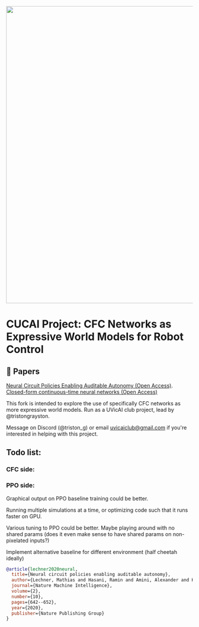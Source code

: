 <div align="center"><img src="https://raw.githubusercontent.com/mlech26l/ncps/master/docs/img/banner.png" width="800"/></div>

# CUCAI Project: CFC Networks as Expressive World Models for Robot Control

## 📜 Papers

[Neural Circuit Policies Enabling Auditable Autonomy (Open Access)](https://publik.tuwien.ac.at/files/publik_292280.pdf).  
[Closed-form continuous-time neural networks (Open Access)](https://www.nature.com/articles/s42256-022-00556-7)


This fork is intended to explore the use of specifically CFC networks as more expressive world models. Run as a UVicAI club project, lead by @tristongrayston.

Message on Discord (@triston_g) or email uvicaiclub@gmail.com if you're interested in helping with this project. 

## Todo list: 

### CFC side:


### PPO side:

Graphical output on PPO baseline training could be better.

Running multiple simulations at a time, or optimizing code such that it runs faster on GPU. 

Various tuning to PPO could be better. Maybe playing around with no shared params (does it even make sense to have shared params on non-pixelated inputs?) 

Implement alternative baseline for different environment (half cheetah ideally)





```bib
@article{lechner2020neural,
  title={Neural circuit policies enabling auditable autonomy},
  author={Lechner, Mathias and Hasani, Ramin and Amini, Alexander and Henzinger, Thomas A and Rus, Daniela and Grosu, Radu},
  journal={Nature Machine Intelligence},
  volume={2},
  number={10},
  pages={642--652},
  year={2020},
  publisher={Nature Publishing Group}
}
```
